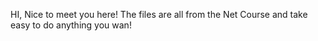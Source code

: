 HI, Nice to meet you here! The files are all from the Net Course and take easy to do anything you wan!
